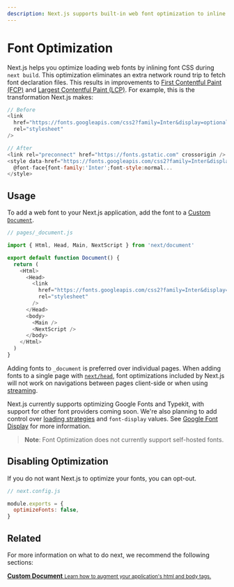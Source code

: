 ```yaml
---
description: Next.js supports built-in web font optimization to inline font CSS. Learn more here.
---
```


# Font Optimization

Next.js helps you optimize loading web fonts by inlining font CSS during `next build`. This optimization eliminates an extra network round trip to fetch font declaration files. This results in improvements to [First Contentful Paint (FCP)](https://web.dev/fcp/) and [Largest Contentful Paint (LCP)](https://vercel.com/blog/core-web-vitals#largest-contentful-paint?utm_source=next-site&utm_medium=docs&utm_campaign=next-website). For example, this is the transformation Next.js makes:

```js
// Before
<link
  href="https://fonts.googleapis.com/css2?family=Inter&display=optional"
  rel="stylesheet"
/>

// After
<link rel="preconnect" href="https://fonts.gstatic.com" crossorigin />
<style data-href="https://fonts.googleapis.com/css2?family=Inter&display=optional">
  @font-face{font-family:'Inter';font-style:normal...
</style>
```

## Usage

To add a web font to your Next.js application, add the font to a [Custom `Document`](/docs/advanced-features/custom-document.md).

```js
// pages/_document.js

import { Html, Head, Main, NextScript } from 'next/document'

export default function Document() {
  return (
    <Html>
      <Head>
        <link
          href="https://fonts.googleapis.com/css2?family=Inter&display=optional"
          rel="stylesheet"
        />
      </Head>
      <body>
        <Main />
        <NextScript />
      </body>
    </Html>
  )
}
```

Adding fonts to `_document` is preferred over individual pages. When adding fonts to a single page with [`next/head`](/docs/api-reference/next/head.md), font optimizations included by Next.js will not work on navigations between pages client-side or when using [streaming](/docs/advanced-features/react-18/streaming.md).

Next.js currently supports optimizing Google Fonts and Typekit, with support for other font providers coming soon. We're also planning to add control over [loading strategies](https://github.com/vercel/next.js/issues/21555) and `font-display` values. See [Google Font Display](https://nextjs.org/docs/messages/google-font-display) for more information.

> **Note**: Font Optimization does not currently support self-hosted fonts.

## Disabling Optimization

If you do not want Next.js to optimize your fonts, you can opt-out.

```js
// next.config.js

module.exports = {
  optimizeFonts: false,
}
```

## Related

For more information on what to do next, we recommend the following sections:

<div class="card">
  <a href="/docs/advanced-features/custom-document.md">
    <b>Custom Document</b>
    <small>Learn how to augment your application's html and body tags.</small>
  </a>
</div>
